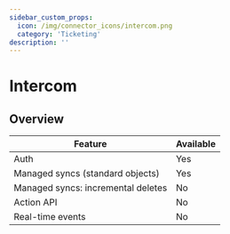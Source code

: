 ```yaml
---
sidebar_custom_props:
  icon: /img/connector_icons/intercom.png
  category: 'Ticketing'
description: ''
---
```


# Intercom

## Overview

| Feature                            | Available |
| ---------------------------------- | --------- |
| Auth                               | Yes       |
| Managed syncs (standard objects)   | Yes       |
| Managed syncs: incremental deletes | No        |
| Action API                         | No        |
| Real-time events                   | No        |
